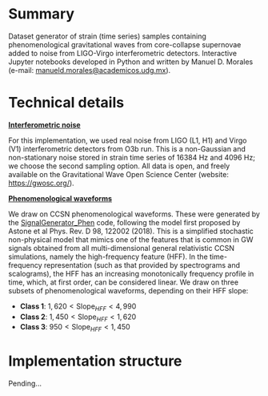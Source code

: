 # Summary

Dataset generator of strain (time series) samples containing phenomenological gravitational waves from core-collapse supernovae added to noise from LIGO-Virgo interferometric detectors. Interactive Jupyter notebooks developed in Python and written by Manuel D. Morales (e-mail: <manueld.morales@academicos.udg.mx>).


# Technical details

<b><ins>Interferometric noise</ins></b>

For this implementation, we used real noise from LIGO (L1, H1) and Virgo (V1) interferometric detectors from O3b run. This is a non-Gaussian and non-stationary noise stored in strain time series of 16384 Hz and 4096 Hz; we choose the second sampling option. All data is open, and freely available on the Gravitational Wave Open Science Center (website: https://gwosc.org/).

<b><ins>Phenomenological waveforms</ins></b>

We draw on CCSN phenomenological waveforms. These were generated by the [SignalGenerator_Phen](https://github.com/CesarTiznado/SignalGenerator_Phen) code, following the model first proposed by Astone et al Phys. Rev. D 98, 122002 (2018). This is a simplified stochastic non-physical model that mimics one of the features that is common in GW signals obtained from all multi-dimensional general relativistic CCSN simulations, namely the high-frequency feature (HFF). In the time-frequency representation (such as that provided by spectrograms and scalograms), the HFF has an increasing monotonically frequency profile in time, which, at first order, can be considered linear. We draw on three subsets of phenomenological waveforms, depending on their HFF slope:

- <b>Class 1</b>: $1,620 \lt \text{Slope}_{HFF} \lt 4,990$
- <b>Class 2</b>: $1,450 \lt \text{Slope}_{HFF} \lt 1,620$
- <b>Class 3</b>: $950 \lt \text{Slope}_{HFF} \lt 1,450$


# Implementation structure

Pending...
